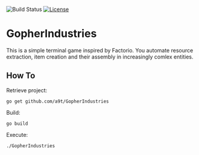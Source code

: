 ![Build Status](https://github.com/a9t/GopherIndustries/workflows/Go/badge.svg) [![License](https://img.shields.io/badge/License-BSD%203--Clause-blue.svg)](https://opensource.org/licenses/BSD-3-Clause)

# GopherIndustries
This is a simple terminal game inspired by Factorio. You automate resource extraction, item creation and their assembly in increasingly comlex entities.

## How To
Retrieve project:
```
go get github.com/a9t/GopherIndustries
```

Build:
```
go build
```

Execute:
```
./GopherIndustries
```
